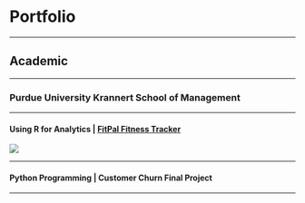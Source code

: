 # Portfolio

---

## Academic

---

### Purdue University Krannert School of Management

---

#### Using R for Analytics | [FitPal Fitness Tracker](https://github.com/ajbrillembourg/fitpal-fitness-tracker)
<img src="https://github.com/ajbrillembourg/fitpal-fitness-tracker/blob/c9f4da3f42f671bdbc3ecd316889b47b1e606f40/FitPal-Logo_MedGreenBackground.png"/>

---
#### Python Programming | Customer Churn Final Project

---
